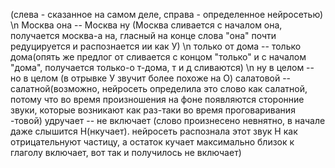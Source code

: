 (слева - сказанное на самом деле, справа - определенное нейросетью) \n
Москва она -- Москва ну (Москва сливается с началом она, получается москва-а на, гласный на конце слова "она" почти редуцируется и распознается ии как У) \n
только от дома -- только дома(опять же предлог от сливается с концом "только" и с началом "дома", получается только-о т-дома, т и д сливаются) \n
ну в целом -- но в целом (в отрывке У звучит более похоже на О)
салатовой -- салатной(возможно, нейросеть определила это слово как салатной, потому что во время произношения на фоне появляются сторонние звуки, которые возникают как раз-таки во время проговаривания -товой)
удручает -- не включает (слово произнесено невнятно, в начале даже слышится Н(нкучает). нейросеть распознала этот звук Н как отрицательнуют частицу, а остаток кучает максимально близок к глаголу включает, вот так и получилось  не включает)
